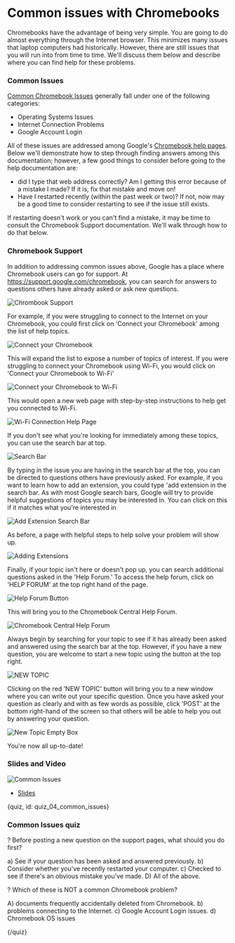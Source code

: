 # Common issues with Chromebooks

Chromebooks have the advantage of being very simple. You are going to do almost everything through the Internet browser. This minimizes many issues that laptop computers had historically. However, there are still issues that you will run into from time to time. We'll discuss them below and describe where you can find help for these problems. 

### Common Issues

[Common Chromebook Issues](https://support.google.com/chromebook/answer/4514391?hl=en) generally fall under one of the following categories:

* Operating Systems Issues
* Internet Connection Problems
* Google Account Login 

All of these issues are addressed among Google's [Chromebook help pages](https://support.google.com/chromebook/answer/4514391?hl=en). Below we'll demonstrate how to step through finding answers among this documentation; however, a few good things to consider before going to the help documentation are:

* did I type that web address correctly? Am I getting this error because of a mistake I made? If it is, fix that mistake and move on!
* Have I restarted recently (within the past week or two)? If not, now may be a good time to consider restarting to see if the issue still exists.

If restarting doesn't work or you can't find a mistake, it may be time to consult the Chromebook Support documentation. We'll walk through how to do that below.


### Chromebook Support

In addition to addressing common issues above, Google has a place where Chromebook users can go for support. At https://support.google.com/chromebook, you can search for answers to questions others have already asked or ask new questions.

![Chrombook Support](images/04_common_issues/04_gettingstarted_common_issues-3.png)

For example, if you were struggling to connect to the Internet on your Chromebook, you could first click on 'Connect your Chromebook' among the list of help topics.

![Connect your Chromebook](images/04_common_issues/04_gettingstarted_common_issues-4.png)

This will expand the list to expose a number of topics of interest. If you were struggling to connect your Chromebook using Wi-Fi, you would click on 'Connect your Chromebook to Wi-Fi'

![Connect your Chromebook to Wi-Fi](images/04_common_issues/04_gettingstarted_common_issues-5.png)

This would open a new web page with step-by-step instructions to help get you connected to Wi-Fi.

![Wi-Fi Connection Help Page](images/04_common_issues/04_gettingstarted_common_issues-6.png)

If you don't see what you're looking for immediately among these topics, you can use the search bar at top.

![Search Bar](images/04_common_issues/04_gettingstarted_common_issues-7.png)

By typing in the issue you are having in the search bar at the top, you can be directed to questions others have previously asked. For example, if you want to learn how to add an extension, you could type 'add extension in the search bar. As with most Google search bars, Google will try to provide helpful suggestions of topics you may be interested in. You can click on this if it matches what you're interested in

![Add Extension Search Bar](images/04_common_issues/04_gettingstarted_common_issues-8.png)

As before, a page with helpful steps to help solve your problem will show up. 

![Adding Extensions](images/04_common_issues/04_gettingstarted_common_issues-9.png)

Finally, if your topic isn't here or doesn't pop up, you can search additional questions asked in the 'Help Forum.' To access the help forum, click on 'HELP FORUM' at the top right hand of the page. 

![Help Forum Button](images/04_common_issues/04_gettingstarted_common_issues-10.png)

This will bring you to the Chromebook Central Help Forum.

![Chromebook Central Help Forum](images/04_common_issues/04_gettingstarted_common_issues-11.png)

Always begin by searching for your topic to see if it has already been asked and answered using the search bar at the top. However, if you have a new question, you are welcome to start a new topic using the button at the top right. 

![NEW TOPIC](images/04_common_issues/04_gettingstarted_common_issues-12.png)

Clicking on the red 'NEW TOPIC' button will bring you to a new window where you can write out your specific question. Once you have asked your question as clearly and with as few words as possible, click 'POST' at the bottom right-hand of the screen so that others will be able to help you out by answering your question.
 
![New Topic Empty Box](images/04_common_issues/04_gettingstarted_common_issues-13.png)

You're now all up-to-date!

### Slides and Video

![Common Issues](https://youtu.be/Xn7f_4-1cLE)

* [Slides](https://docs.google.com/presentation/d/1pAzLCi3qGonAlUi2uKTzSe5eIxgNPUjvOs8IQVNIRC8/edit?usp=sharing)


{quiz, id: quiz_04_common_issues}

### Common Issues quiz

? Before posting a new question on the support pages, what should you do first?

a) See if your question has been asked and answered previously.
b) Consider whether you've recently restarted your computer.
c) Checked to see if there's an obvious mistake you've made.
D) All of the above.

? Which of these is NOT a common Chromebook problem?

A) documents frequently accidentally deleted from Chromebook.
b) problems connecting to the Internet.
c) Google Account Login issues.
d) Chromebook OS issues


{/quiz}

